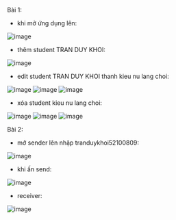 Bài 1:
- khi mở ứng dụng lên:
  
![image](https://github.com/3thang10/52100809-Lab-8-Android/assets/30361534/610025dd-42b6-4a04-a843-f58aa8b68689)

- thêm student TRAN DUY KHOI:
  
![image](https://github.com/3thang10/52100809-Lab-8-Android/assets/30361534/67318fe1-5e8f-47b5-93b8-f03431417b24)

- edit student TRAN DUY KHOI thanh kieu nu lang choi:
  
![image](https://github.com/3thang10/52100809-Lab-8-Android/assets/30361534/a5a8bf24-56cb-4d58-ac90-10e38c3bfe32)
![image](https://github.com/3thang10/52100809-Lab-8-Android/assets/30361534/1277f969-576c-473f-a42e-7c6a2a742f2a)
![image](https://github.com/3thang10/52100809-Lab-8-Android/assets/30361534/b4ea0d18-552e-47cc-800d-861023636a61)

- xóa student kieu nu lang choi:
  
![image](https://github.com/3thang10/52100809-Lab-8-Android/assets/30361534/438d7e3d-60d8-41e8-ad18-eb48dcb0f591)
![image](https://github.com/3thang10/52100809-Lab-8-Android/assets/30361534/7ef40a6f-831b-4819-bbea-8a6240fbba24)
![image](https://github.com/3thang10/52100809-Lab-8-Android/assets/30361534/ba7fc8c1-887b-4a9d-9107-e96ae26554c7)




Bài 2:
- mở sender lên nhập tranduykhoi52100809:
  
![image](https://github.com/3thang10/52100809-Lab-8-Android/assets/30361534/96b56c6d-b2af-4d10-95a3-0f55e9b458b0)

- khi ấn send:
  
![image](https://github.com/3thang10/52100809-Lab-8-Android/assets/30361534/585a3c4d-edce-4454-92e2-4b218171d9e5)

- receiver:

![image](https://github.com/3thang10/52100809-Lab-8-Android/assets/30361534/7b9306ea-a7a4-4dd8-816d-cf3069ef16d3)



